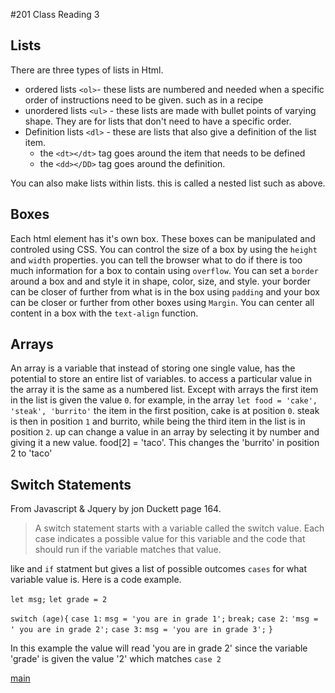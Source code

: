 #201 Class Reading 3

## Lists

There are three types of lists in Html. 
* ordered lists `<ol>`- these lists are numbered and needed when a specific order of instructions need to be given. such as in a recipe
* unordered lists `<ul>` - these lists are made with bullet points of varying shape. They are for lists that don't need to have a specific order.
* Definition lists `<dl>` - these are lists that also give a definition of the list item.  
  * the `<dt></dt>` tag goes around the item that needs to be defined
  * the `<dd></DD>` tag goes around the definition.

You can also make lists within lists.  this is called a nested list such as above.

## Boxes

Each html element has it's own box.  These boxes can be manipulated and controled using CSS.  You can control the size of a box by using the `height` and `width` properties. you can tell the browser what to do if there is too much information for a box to contain using `overflow`. You can set a `border` around a box and and style it in shape, color, size, and style.  your border can be closer of further from what is in the box using `padding` and your box can be closer or further from other boxes using `Margin`.  You can center all content in a box with the `text-align` function.

## Arrays

An array is a variable that instead of storing one single value, has the potential to store an entire list of variables. to access a particular value in the array it is the same as a numbered list. Except with arrays the first item in the list is given the value `0`.
for example, in the array
`let food = 'cake', 'steak', 'burrito'`
the item in the first position, cake is at position `0`.  steak is then in position `1` and burrito, while being the third item in the list is in position `2`. up can change a value in an array by selecting it by number and giving it a new value.
food[2] = 'taco'.  This changes the 'burrito' in position 2 to 'taco'

## Switch Statements

From Javascript & Jquery by jon Duckett page 164.
>A switch statement starts with a variable called the switch value. Each case indicates a possible value for this variable and the code that should run if the variable matches that value.

like and `if` statment but gives a list of possible outcomes `cases` for what variable value is.  Here is a code example.

`let msg;`
`let grade = 2`

`switch (age){`
`case 1:`
  `msg = 'you are in grade 1';`
  `break;`
`case 2:`
  `'msg = ' you are in grade 2';`
`case 3:`
  `msg = 'you are in grade 3';`
`}`

In this example the value will read 'you are in grade 2' since the variable 'grade' is given the value '2' which matches `case 2`

[main](README.md)

